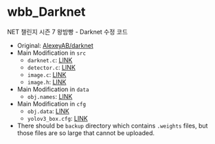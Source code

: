 # wbb_Darknet
NET 챌린지 시즌 7 왕밤빵 - Darknet 수정 코드

- Original: [AlexeyAB/darknet](https://github.com/AlexeyAB/darknet)
- Main Modification in `src` 
  - `darknet.c`: [LINK](https://github.com/seungri0826/wbb_Darknet/blob/main/src/darknet.c)
  - `detector.c`: [LINK](https://github.com/seungri0826/wbb_Darknet/blob/main/src/detector.c)
  - `image.c`: [LINK](https://github.com/seungri0826/wbb_Darknet/blob/main/src/image.c)
  - `image.h`: [LINK](https://github.com/seungri0826/wbb_Darknet/blob/main/src/image.h)
- Main Modification in `data`
  - `obj.names`: [LINK](https://github.com/seungri0826/wbb_Darknet/blob/main/data/obj.names)
- Main Modification in `cfg`
  - `obj.data`: [LINK](https://github.com/seungri0826/wbb_Darknet/blob/main/cfg/obj.data)
  - `yolov3_box.cfg`: [LINK](https://github.com/seungri0826/wbb_Darknet/blob/main/cfg/yolov3_box.cfg)
- There should be `backup` directory which contains `.weights` files, but those files are so large that cannot be uploaded.

